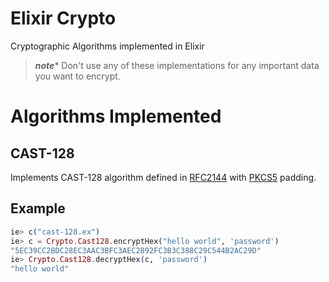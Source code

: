 # Elixir Crypto

Cryptographic Algorithms implemented in Elixir

> ***note**** Don't use any of these implementations for any important
data you want to encrypt.


# Algorithms Implemented

## CAST-128
Implements CAST-128 algorithm defined in [RFC2144](https://tools.ietf.org/html/rfc2144) with
[PKCS5](http://www.herongyang.com/Cryptography/DES-JDK-What-Is-PKCS5Padding.html) padding.

## Example
```elixir
ie> c("cast-128.ex")
ie> c = Crypto.Cast128.encryptHex("hello world", 'password') 
"5EC39CC2BDC28EC3AAC3BFC3AEC2892FC3B3C388C29C544B2AC29D"
ie> Crypto.Cast128.decryptHex(c, 'password')
"hello world"
```
